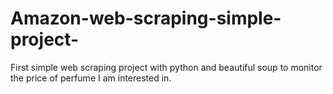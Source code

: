# Amazon-web-scraping-simple-project-
First simple web scraping project with python and beautiful soup to monitor the price of perfume I am interested in.
